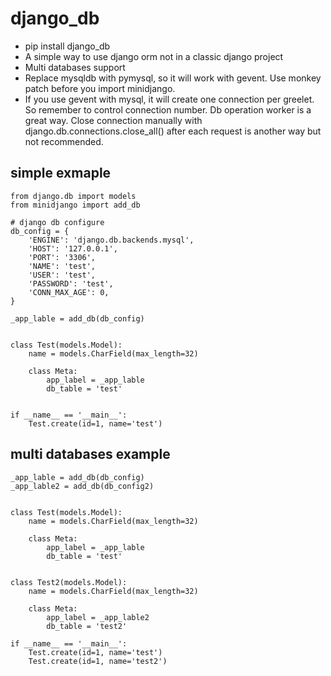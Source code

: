 # django_db
* pip install django_db
* A simple way to use django orm not in a classic django project
* Multi databases support
* Replace mysqldb with pymysql, so it will work with gevent.
  Use monkey patch before you import minidjango.
* If you use gevent with mysql, it will create one connection per greelet. So remember to control connection number. 
  Db operation worker is a great way.
  Close connection manually with django.db.connections.close_all() after each request is another way but not recommended.


## simple exmaple

```
from django.db import models
from minidjango import add_db

# django db configure
db_config = {
    'ENGINE': 'django.db.backends.mysql',
    'HOST': '127.0.0.1',
    'PORT': '3306',
    'NAME': 'test',
    'USER': 'test',
    'PASSWORD': 'test',
    'CONN_MAX_AGE': 0,
}

_app_lable = add_db(db_config)


class Test(models.Model):
    name = models.CharField(max_length=32)

    class Meta:
        app_label = _app_lable
        db_table = 'test'


if __name__ == '__main__':
    Test.create(id=1, name='test')
```

## multi databases example

```
_app_lable = add_db(db_config)
_app_lable2 = add_db(db_config2)


class Test(models.Model):
    name = models.CharField(max_length=32)

    class Meta:
        app_label = _app_lable
        db_table = 'test'
        

class Test2(models.Model):
    name = models.CharField(max_length=32)

    class Meta:
        app_label = _app_lable2
        db_table = 'test2'
        
if __name__ == '__main__':
    Test.create(id=1, name='test')
    Test.create(id=1, name='test2')
```
